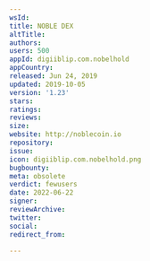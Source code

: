 ```yaml
---
wsId: 
title: NOBLE DEX
altTitle: 
authors: 
users: 500
appId: digiiblip.com.nobelhold
appCountry: 
released: Jun 24, 2019
updated: 2019-10-05
version: '1.23'
stars: 
ratings: 
reviews: 
size: 
website: http://noblecoin.io
repository: 
issue: 
icon: digiiblip.com.nobelhold.png
bugbounty: 
meta: obsolete
verdict: fewusers
date: 2022-06-22
signer: 
reviewArchive: 
twitter: 
social: 
redirect_from: 

---
```


